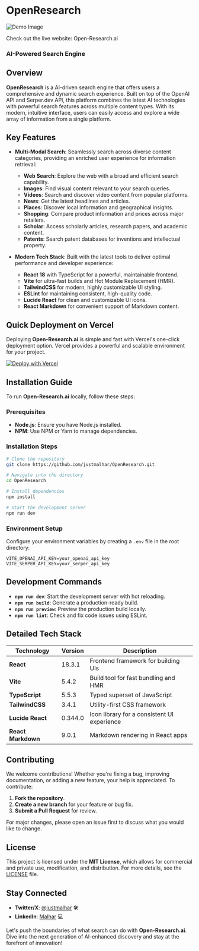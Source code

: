 # OpenResearch

![Demo Image](https://github.com/Justmalhar/OpenResearch/raw/main/public/demo.jpg)

Check out the live website: Open-Research.ai

### AI-Powered Search Engine

## Overview
**OpenResearch** is a AI-driven search engine that offers users a comprehensive and dynamic search experience. Built on top of the OpenAI API and Serper.dev API, this platform combines the latest AI technologies with powerful search features across multiple content types. With its modern, intuitive interface, users can easily access and explore a wide array of information from a single platform.

## Key Features
- **Multi-Modal Search**: Seamlessly search across diverse content categories, providing an enriched user experience for information retrieval:
  - **Web Search**: Explore the web with a broad and efficient search capability.
  - **Images**: Find visual content relevant to your search queries.
  - **Videos**: Search and discover video content from popular platforms.
  - **News**: Get the latest headlines and articles.
  - **Places**: Discover local information and geographical insights.
  - **Shopping**: Compare product information and prices across major retailers.
  - **Scholar**: Access scholarly articles, research papers, and academic content.
  - **Patents**: Search patent databases for inventions and intellectual property.

- **Modern Tech Stack**: Built with the latest tools to deliver optimal performance and developer experience:
  - **React 18** with TypeScript for a powerful, maintainable frontend.
  - **Vite** for ultra-fast builds and Hot Module Replacement (HMR).
  - **TailwindCSS** for modern, highly customizable UI styling.
  - **ESLint** for maintaining consistent, high-quality code.
  - **Lucide React** for clean and customizable UI icons.
  - **React Markdown** for convenient support of Markdown content.

## Quick Deployment on Vercel
Deploying **Open-Research.ai** is simple and fast with Vercel's one-click deployment option. Vercel provides a powerful and scalable environment for your project.

[![Deploy with Vercel](https://vercel.com/button)](https://vercel.com/new/clone?repository-url=https://github.com/justmalhar/OpenResearch&env=VITE_OPENAI_API_KEY&env=VITE_SERPER_API_KEY)

## Installation Guide
To run **Open-Research.ai** locally, follow these steps:

### Prerequisites
- **Node.js**: Ensure you have Node.js installed.
- **NPM**: Use NPM or Yarn to manage dependencies.

### Installation Steps
```bash
# Clone the repository
git clone https://github.com/justmalhar/OpenResearch.git

# Navigate into the directory
cd OpenResearch

# Install dependencies
npm install

# Start the development server
npm run dev
```

### Environment Setup
Configure your environment variables by creating a `.env` file in the root directory:
```env
VITE_OPENAI_API_KEY=your_openai_api_key
VITE_SERPER_API_KEY=your_serper_api_key
```

## Development Commands
- **`npm run dev`**: Start the development server with hot reloading.
- **`npm run build`**: Generate a production-ready build.
- **`npm run preview`**: Preview the production build locally.
- **`npm run lint`**: Check and fix code issues using ESLint.

## Detailed Tech Stack
| Technology      | Version   | Description                                |
|-----------------|-----------|--------------------------------------------|
| **React**       | 18.3.1    | Frontend framework for building UIs        |
| **Vite**        | 5.4.2     | Build tool for fast bundling and HMR       |
| **TypeScript**  | 5.5.3     | Typed superset of JavaScript               |
| **TailwindCSS** | 3.4.1     | Utility-first CSS framework                |
| **Lucide React**| 0.344.0   | Icon library for a consistent UI experience|
| **React Markdown** | 9.0.1  | Markdown rendering in React apps           |

## Contributing
We welcome contributions! Whether you're fixing a bug, improving documentation, or adding a new feature, your help is appreciated. To contribute:
1. **Fork the repository**.
2. **Create a new branch** for your feature or bug fix.
3. **Submit a Pull Request** for review.

For major changes, please open an issue first to discuss what you would like to change.

## License
This project is licensed under the **MIT License**, which allows for commercial and private use, modification, and distribution. For more details, see the [LICENSE](https://github.com/justmalhar/OpenResearch/blob/main/LICENSE) file.

## Stay Connected
- **Twitter/X**: [@justmalhar](https://twitter.com/justmalhar) 🛠
- **LinkedIn**: [Malhar](https://linkedin.com/in/justmalhar) 💻

Let's push the boundaries of what search can do with **Open-Research.ai**. Dive into the next generation of AI-enhanced discovery and stay at the forefront of innovation!

